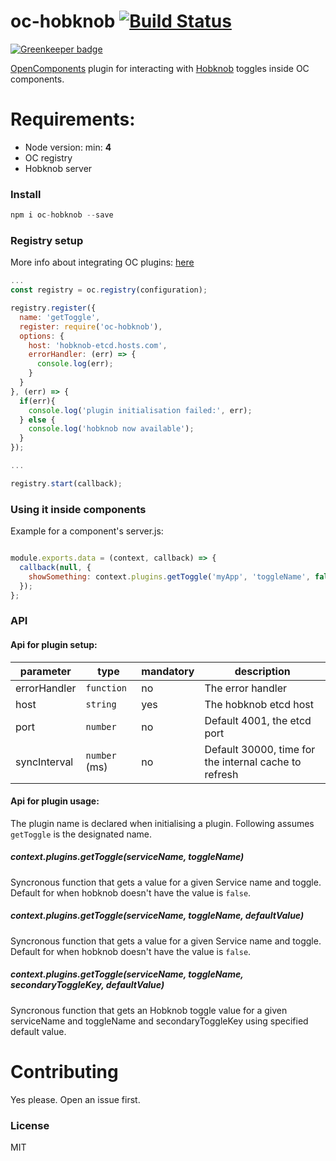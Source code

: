 oc-hobknob [![Build Status](https://secure.travis-ci.org/opencomponents/oc-hobknob.png?branch=master)](http://travis-ci.org/opencomponents/oc-hobknob)
==========

[![Greenkeeper badge](https://badges.greenkeeper.io/opencomponents/oc-hobknob.svg)](https://greenkeeper.io/)

[OpenComponents](https://github.com/opentable/oc) plugin for interacting with [Hobknob](https://github.com/opentable/hobknob) toggles inside OC components.

# Requirements:

* Node version: min: **4**
* OC registry
* Hobknob server

### Install

```js
npm i oc-hobknob --save
```

### Registry setup

More info about integrating OC plugins: [here](https://github.com/opentable/oc/wiki/Registry#plugins)

```js
...
const registry = oc.registry(configuration);

registry.register({
  name: 'getToggle',
  register: require('oc-hobknob'),
  options: {
    host: 'hobknob-etcd.hosts.com',
    errorHandler: (err) => {
      console.log(err);
    }
  }
}, (err) => {
  if(err){
    console.log('plugin initialisation failed:', err);
  } else {
    console.log('hobknob now available');
  }
});

...

registry.start(callback);
```

### Using it inside components

Example for a component's server.js:

```js

module.exports.data = (context, callback) => {
  callback(null, {
    showSomething: context.plugins.getToggle('myApp', 'toggleName', false)
  });
};
```

### API

#### Api for plugin setup:

|parameter|type|mandatory|description|
|---------|----|---------|-----------|
|errorHandler|`function`|no|The error handler|
|host|`string`|yes|The hobknob etcd host|
|port|`number`|no|Default 4001, the etcd port|
|syncInterval|`number` (ms)|no|Default 30000, time for the internal cache to refresh|

#### Api for plugin usage:

The plugin name is declared when initialising a plugin. Following assumes `getToggle` is the designated name.

##### context.plugins.getToggle(serviceName, toggleName)

Syncronous function that gets a value for a given Service name and toggle. Default for when hobknob doesn't have the value is `false`.

##### context.plugins.getToggle(serviceName, toggleName, defaultValue)

Syncronous function that gets a value for a given Service name and toggle. Default for when hobknob doesn't have the value is `false`.

##### context.plugins.getToggle(serviceName, toggleName, secondaryToggleKey, defaultValue)

Syncronous function that gets an Hobknob toggle value for a given serviceName and toggleName and secondaryToggleKey using specified default value. 

# Contributing

Yes please. Open an issue first.

### License

MIT
